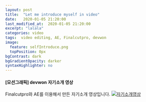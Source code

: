 ```yaml
---
layout: post
title:  "Let me introduce myself in video"
date:   2020-01-05 21:20:00
last_modified_at:  2020-01-05 21:20:00
excerpt: "lalala"
categories: video
tags:  video editing, AE, Finalcutpro, devwon
image:
  feature: selfIntroduce.png
  topPosition: 0px
bgContrast: dark
bgGradientOpacity: darker
syntaxHighlighter: no
---
```



#### [모션그래픽] devwon 자기소개 영상
Finalcutpro와 AE를 이용해서 만든 자기소개 영상입니다.
[![자기소개영상](http://img.youtube.com/vi/Ywp9RSM-YhE/0.jpg)](https://youtu.be/Ywp9RSM-YhE) 